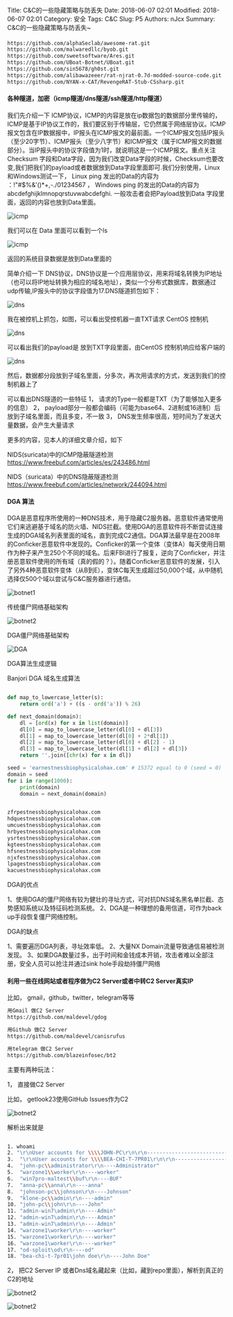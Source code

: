 Title: C&C的一些隐藏策略与防丢失
Date: 2018-06-07 02:01
Modified: 2018-06-07 02:01
Category: 安全
Tags: C&C
Slug: P5
Authors: nJcx
Summary: C&C的一些隐藏策略与防丢失~



#### 

```bash
https://github.com/alphaSeclab/awesome-rat.git
https://github.com/malwaredllc/byob.git
https://github.com/sweetsoftware/Ares.git
https://github.com/UBoat-Botnet/UBoat.git
https://github.com/sin5678/gh0st.git
https://github.com/alibawazeeer/rat-njrat-0.7d-modded-source-code.git
https://github.com/NYAN-x-CAT/RevengeRAT-Stub-CSsharp.git
```


#### 各种隧道，加密（icmp隧道/dns隧道/ssh隧道/http隧道）


我们先介绍一下 ICMP协议，ICMP的内容是放在ip数据包的数据部分里传输的，ICMP是基于IP协议工作的，我们要区别于传输层，它仍然属于网络层协议。ICMP报文包含在IP数据报中，IP报头在ICMP报文的最前面。一个ICMP报文包括IP报头（至少20字节）、ICMP报头（至少八字节）和ICMP报文（属于ICMP报文的数据部分）。当IP报头中的协议字段值为1时，就说明这是一个ICMP报文。重点关注 Checksum 字段和Data字段，因为我们改变Data字段的时候，Checksum也要改变,我们把我们的payload或者数据放到Data字段里面即可.我们分别使用，Linux和Windows测试一下， Linux ping 发出的Data的内容为 ：!\"#$%&'()*+,-./01234567  ， Windows ping 的发出的Data的内容为 abcdefghijklmnopqrstuvwabcdefghi. 一般攻击者会把Payload放到Data 字段里面，返回的内容也放到Data里面。


![icmp](../images/ishwireshark.jpeg)

我们可以在 Data 里面可以看到一个ls


![icmp](../images/wireshark1.jpeg)

返回的系统目录数据是放到Data里面的

简单介绍一下 DNS协议，DNS协议是一个应用层协议，用来将域名转换为IP地址（也可以将IP地址转换为相应的域名地址），类似一个分布式数据库，数据通过udp传输,IP报头中的协议字段值为17.DNS隧道抓包如下：

![dns](../images/WechatIMG26.jpeg)

我在被控机上抓包，如图，可以看出受控机器一直TXT请求 CentOS 控制机

![dns](../images/WechatIMG21.jpeg)

可以看出我们的payload是 放到TXT字段里面，由CentOS 控制机响应给客户端的

![dns](../images/WechatIMG23.jpeg)

然后，数据都分段放到子域名里面，分多次，再次用请求的方式，发送到我们的控制机器上了


可以看出DNS隧道的一些特征
1， 请求的Type一般都是TXT（为了能够加入更多的信息）
2， payload部分一般都会编码（可能为base64、2进制或16进制）后放到子域名里面，而且多变，不一致
3， DNS发生频率很高，短时间为了发送大量数据，会产生大量请求


更多的内容，见本人的详细文章介绍，如下

NIDS(suricata)中的ICMP隐蔽隧道检测
https://www.freebuf.com/articles/es/243486.html

NIDS（suricata）中的DNS隐蔽隧道检测
https://www.freebuf.com/articles/network/244094.html


#### DGA 算法

DGA是恶意程序所使用的一种DNS技术，用于隐藏C2服务器。恶意软件通常使用它们来逃避基于域名的防火墙、NIDS拦截。使用DGA的恶意软件将不断尝试连接生成的DGA域名列表里面的域名，直到完成C2通信。DGA算法最早是在2008年的Conficker恶意软件中发现的。Conficker的第一个变体（变体A）每天使用日期作为种子来产生250个不同的域名。后来FBI进行了报复，逆向了Conficker，并注册恶意软件使用的所有域（真的假的？）。随着Conficker恶意软件的发展，引入了另外4种恶意软件变体（从B到E），变体C每天生成超过50,000个域，从中随机选择仅500个域以尝试与C&C服务器进行通信。

![botnet1](../images/botnets1.png)

传统僵尸网络基础架构

![botnet2](../images/botnets2.png)

DGA僵尸网络基础架构


![DGA](../images/DGA.png)

DGA算法生成逻辑

Banjori  DGA 域名生成算法

```python

def map_to_lowercase_letter(s):
    return ord('a') + ((s - ord('a')) % 26)

def next_domain(domain):
    dl = [ord(x) for x in list(domain)]
    dl[0] = map_to_lowercase_letter(dl[0] + dl[3])
    dl[1] = map_to_lowercase_letter(dl[0] + 2*dl[1])
    dl[2] = map_to_lowercase_letter(dl[0] + dl[2] - 1)
    dl[3] = map_to_lowercase_letter(dl[1] + dl[2] + dl[3])
    return ''.join([chr(x) for x in dl])

seed = 'earnestnessbiophysicalohax.com' # 15372 equal to 0 (seed = 0)
domain = seed
for i in range(1000):
    print(domain)
    domain = next_domain(domain)

```

```bash

zfrpestnessbiophysicalohax.com
hdquestnessbiophysicalohax.com
umcuestnessbiophysicalohax.com
hrbyestnessbiophysicalohax.com
ysrtestnessbiophysicalohax.com
kgteestnessbiophysicalohax.com
hfsnestnessbiophysicalohax.com
njxfestnessbiophysicalohax.com
lpagestnessbiophysicalohax.com
kacuestnessbiophysicalohax.com

```


DGA的优点

1、使用DGA的僵尸网络有较为健壮的寻址方式，可对抗DNS域名黑名单拦截、态势感知系统以及特征码检测系统。
2、DGA是一种理想的备用信道，可作为back up手段恢复僵尸网络控制。

DGA的缺点

1、需要遍历DGA列表，寻址效率低。
2、大量NX Domain流量导致通信易被检测发现。
3、如果DGA数量过多，出于时间和金钱成本开销，攻击者难以全部注册，安全人员可以抢注并通过sink hole手段劫持僵尸网络



#### 利用一些在线网站或者程序做为C2 Server或者中转C2 Server真实IP


比如， gmail，github，twitter，telegram等等


```bash
用Gmail 做C2 Server
https://github.com/maldevel/gdog

```

```bash
用Github 做C2 Server
https://github.com/maldevel/canisrufus

```


```bash
用telegram 做C2 Server
https://github.com/blazeinfosec/bt2

```

主要有两种玩法：

1， 直接做C2 Server 

比如， getlook23使用GitHub Issues作为C2

![botnet2](../images/command_edit.png)


解析出来就是

```bash

1. whoami
2. "\r\nUser accounts for \\\\JOHN-PC\r\n\r\n-------------------------------------------------------------------------------\r\nAdministrator            Guest                    John                     \r\nThe command completed successfully.\r\n\r\n----John"
3.  "\r\nUser accounts for \\\\BEA-CHI-T-7PR01\r\n\r\n-------------------------------------------------------------------------------\r\n5upervisor               Administrator            Guest                    \r\nJohn Doe                 \r\nThe command completed successfully.\r\n\r\n----John Doe"
4.  "john-pc\\administrator\r\n----Administrator"
5.  "warzone1\\worker\r\n----worker"
6.  "win7pro-maltest\\buf\r\n----BUF"
7.  "anna-pc\\anna\r\n----anna"
8.  "johnson-pc\\johnson\r\n----Johnson"
9.  "klone-pc\\admin\r\n----admin"
10. "john-pc\\john\r\n----John"
11. "admin-win7\admin\r\n----Admin"
12. "admin-win7\admin\r\n----Admin"
13. "admin-win7\admin\r\n----Admin"
14. "warzone1\worker\r\n----worker"
15. "warzone1\worker\r\n----worker"
16. "warzone1\worker\r\n----worker"
17. "od-sploit\od\r\n----od"
18. "bea-chi-t-7pr01\john doe\r\n----John Doe"

```


2， 把C2 Server IP 或者Dns域名藏起来（比如，藏到repo里面），解析到真正的C2的地址


![botnet2](../images/winnti-github-5.png)

![botnet2](../images/WeChat3f.png)
















